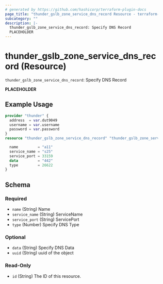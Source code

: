 ```yaml
---
# generated by https://github.com/hashicorp/terraform-plugin-docs
page_title: "thunder_gslb_zone_service_dns_record Resource - terraform-provider-thunder"
subcategory: ""
description: |-
  thunder_gslb_zone_service_dns_record: Specify DNS Record
  PLACEHOLDER
---
```


# thunder_gslb_zone_service_dns_record (Resource)

`thunder_gslb_zone_service_dns_record`: Specify DNS Record

__PLACEHOLDER__

## Example Usage

```terraform
provider "thunder" {
  address  = var.dut9049
  username = var.username
  password = var.password
}
resource "thunder_gslb_zone_service_dns_record" "thunder_gslb_zone_service_dns_record" {

  name         = "a11"
  service_name = "s25"
  service_port = 33159
  data         = "442"
  type         = 26622
}
```

<!-- schema generated by tfplugindocs -->
## Schema

### Required

- `name` (String) Name
- `service_name` (String) ServiceName
- `service_port` (String) ServicePort
- `type` (Number) Specify DNS Type

### Optional

- `data` (String) Specify DNS Data
- `uuid` (String) uuid of the object

### Read-Only

- `id` (String) The ID of this resource.


